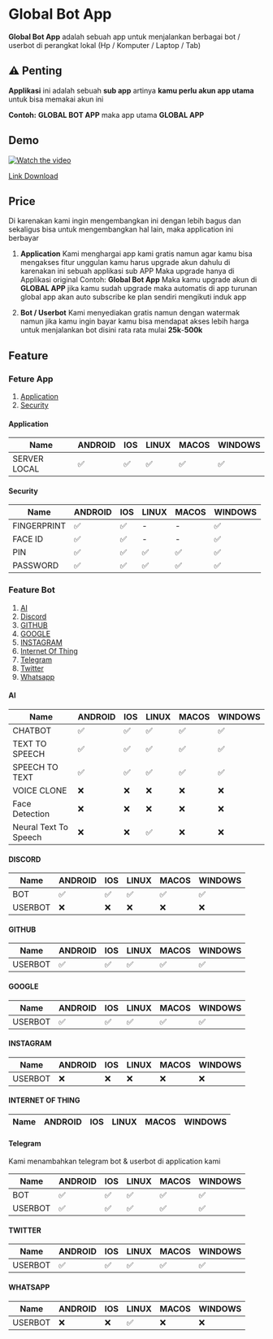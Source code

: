 # Global Bot App

**Global Bot App** adalah sebuah app untuk menjalankan berbagai bot / userbot di perangkat lokal (Hp / Komputer / Laptop / Tab)

## ⚠️ Penting

**Applikasi** ini adalah sebuah **sub app** artinya **kamu perlu akun app utama** untuk bisa memakai akun ini

**Contoh:** **GLOBAL BOT APP** maka app utama **GLOBAL APP**

## Demo

[![Watch the video](https://img.youtube.com/vi/RFTVdYC5PeM/maxresdefault.jpg)](https://www.youtube.com/watch?v=RFTVdYC5PeM)


[Link Download](https://github.com/globalcorporation/global_bot_app/releases/tag/latest)

## Price

Di karenakan kami ingin mengembangkan ini dengan lebih bagus dan sekaligus bisa untuk mengembangkan hal lain, maka application ini berbayar

1. **Application**
   Kami menghargai app kami gratis namun agar kamu bisa mengakses fitur unggulan kamu harus upgrade akun dahulu di karenakan ini sebuah applikasi sub APP Maka upgrade hanya di Applikasi original 
   Contoh:
   **Global Bot App** Maka kamu upgrade akun di **GLOBAL APP** jika kamu sudah upgrade maka automatis di app turunan global app akan auto subscribe ke plan sendiri mengikuti induk app

2. **Bot / Userbot**
   Kami menyediakan gratis namun dengan watermak namun jika kamu ingin bayar kamu bisa mendapat akses lebih harga untuk menjalankan bot disini rata rata mulai **25k**-**500k**

## Feature

### Feture App

1. [Application](#application)
2. [Security](#security)

#### Application

| Name         | ANDROID | IOS | LINUX | MACOS | WINDOWS |
|--------------|---------|-----|-------|-------|---------|
| SERVER LOCAL | ✅       | ✅   | ✅     | ✅     | ✅       |

#### Security

| Name        | ANDROID | IOS | LINUX | MACOS | WINDOWS |
|-------------|---------|-----|-------|-------|---------|
| FINGERPRINT | ✅       | ✅   | -     | -     | ✅       |
| FACE ID     | ✅       | ✅   | -     | -     | ✅       |
| PIN         | ✅       | ✅   | ✅     | ✅     | ✅       |
| PASSWORD    | ✅       | ✅   | ✅     | ✅     | ✅       |


### Feature Bot


1. [AI](#ai)
2. [Discord]()
3. [GITHUB]()
4. [GOOGLE]()
5. [INSTAGRAM]()
6. [Internet Of Thing]()
7. [Telegram](#telegram)
8. [Twitter]()
9. [Whatsapp]()


#### AI

| Name                  | ANDROID | IOS | LINUX | MACOS | WINDOWS |
|-----------------------|---------|-----|-------|-------|---------|
| CHATBOT               | ✅       | ✅   | ✅     | ✅     | ✅       |
| TEXT TO SPEECH        | ✅       | ✅   | ✅     | ✅     | ✅       |
| SPEECH TO TEXT        | ✅       | ✅   | ✅     | ✅     | ✅       |
| VOICE CLONE           | ❌️       | ❌️   | ❌️     | ❌️     | ❌️       |
| Face Detection        | ❌️       | ❌️   | ❌️     | ❌️     | ❌️       |
| Neural Text To Speech | ❌️       | ❌️   | ✅     | ❌️     | ❌️       |

#### DISCORD

| Name    | ANDROID | IOS | LINUX | MACOS | WINDOWS |
|---------|---------|-----|-------|-------|---------|
| BOT     | ✅       | ✅   | ✅     | ✅     | ✅       |
| USERBOT | ❌️       | ❌️   | ❌️     | ❌️     | ❌️       |

#### GITHUB

| Name    | ANDROID | IOS | LINUX | MACOS | WINDOWS |
|---------|---------|-----|-------|-------|---------|
| USERBOT | ✅       | ✅   | ✅     | ✅     | ✅       |


#### GOOGLE

| Name    | ANDROID | IOS | LINUX | MACOS | WINDOWS |
|---------|---------|-----|-------|-------|---------|
| USERBOT | ✅       | ✅   | ✅     | ✅     | ✅       |


#### INSTAGRAM

| Name    | ANDROID | IOS | LINUX | MACOS | WINDOWS |
|---------|---------|-----|-------|-------|---------|
| USERBOT | ❌️       | ❌️   | ❌️     | ❌️     | ❌️       |


#### INTERNET OF THING

| Name | ANDROID | IOS | LINUX | MACOS | WINDOWS |
|------|---------|-----|-------|-------|---------|



#### Telegram

Kami menambahkan telegram bot & userbot di application kami

| Name    | ANDROID | IOS | LINUX | MACOS | WINDOWS |
|---------|---------|-----|-------|-------|---------|
| BOT     | ✅       | ✅   | ✅     | ✅     | ✅       |
| USERBOT | ✅       | ✅   | ✅     | ✅     | ✅       |


#### TWITTER

| Name    | ANDROID | IOS | LINUX | MACOS | WINDOWS |
|---------|---------|-----|-------|-------|---------|
| USERBOT | ✅       | ✅   | ✅     | ✅     | ✅       |

#### WHATSAPP

| Name    | ANDROID | IOS | LINUX | MACOS | WINDOWS |
|---------|---------|-----|-------|-------|---------|
| USERBOT | ❌️       | ❌️   | ✅     | ❌️     | ❌️       |